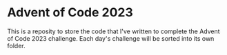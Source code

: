 # Advent of Code 2023

This is a reposity to store the code that I've written to complete the Advent of Code 2023 challenge. Each day's challenge will be sorted into its own folder.
